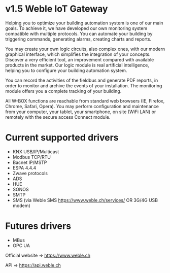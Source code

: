 # v1.5 Weble IoT Gateway

Helping you to optimize your building automation system is one of our main goals. To achieve it, we have developed our own monitoring system compatible with multiple protocols. You can automate your building by triggering commands, generating alarms, creating charts and reports.

You may create your own logic circuits, also complex ones, with our modern graphical interface, which simplifies the integration of your concepts. Discover a very efficient tool, an improvement compared with available products in the market. Our logic module is real artificial intelligence, helping you to configure your building automation system.

You can record the activities of the fieldbus and generate PDF reports, in order to monitor and archive the events of your installation. The monitoring module offers you a complete tracking of your building.

All W-BOX functions are reachable from standard web browsers (IE, Firefox, Chrome, Safari, Opera). You may perform configuration and maintenance from your computer, your tablet, your smartphone, on site (WiFi LAN) or remotely with the secure access Connect module.

# Current supported drivers 

  * KNX USB/IP/Multicast
  * Modbus TCP/RTU
  * Bacnet IP/MSTP 
  * ESPA 4.4.4
  * Zwave protocols
  * ADS
  * HUE
  * SONOS
  * SMTP
  * SMS (via Weble SMS https://www.weble.ch/services/ OR 3G/4G USB modem)
  
# Futures drivers
  * MBus
  * OPC UA


Official website => https://www.weble.ch

API => https://api.weble.ch
